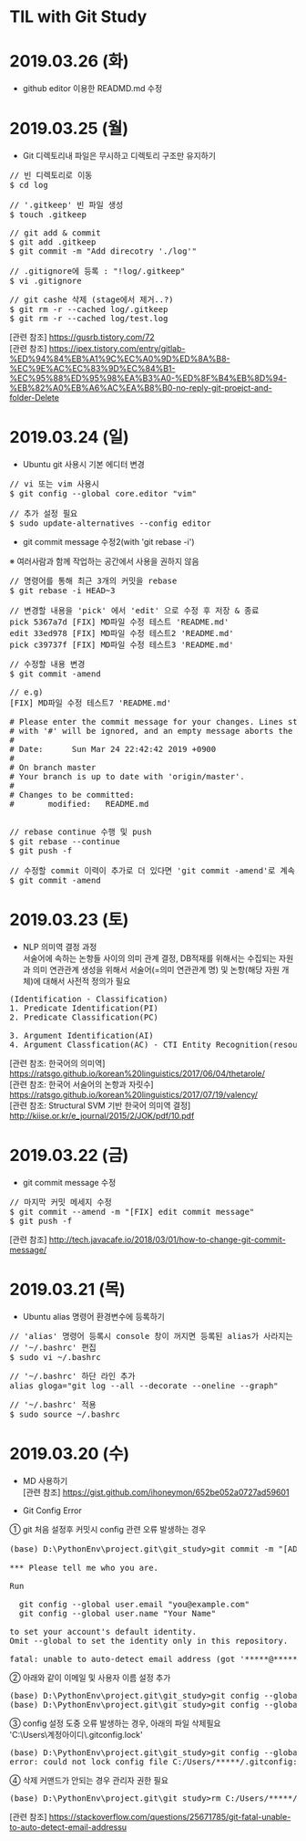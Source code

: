 TIL with Git Study
=========
# 2019.03.26 (화)
- github editor 이용한 READMD.md 수정

# 2019.03.25 (월)
- Git 디렉토리내 파일은 무시하고 디렉토리 구조만 유지하기
<pre>
// 빈 디렉토리로 이동
$ cd log

// '.gitkeep' 빈 파일 생성
$ touch .gitkeep

// git add & commit
$ git add .gitkeep
$ git commit -m "Add direcotry './log'"

// .gitignore에 등록 : "!log/.gitkeep"
$ vi .gitignore
</pre>

<pre>
// git cashe 삭제 (stage에서 제거..?)
$ git rm -r --cached log/.gitkeep
$ git rm -r --cached log/test.log
</pre>

[관련 참조] <https://gusrb.tistory.com/72>  
[관련 참조] <https://ipex.tistory.com/entry/gitlab-%ED%94%84%EB%A1%9C%EC%A0%9D%ED%8A%B8-%EC%9E%AC%EC%83%9D%EC%84%B1-%EC%95%88%ED%95%98%EA%B3%A0-%ED%8F%B4%EB%8D%94-%EB%82%A0%EB%A6%AC%EA%B8%B0-no-reply-git-proejct-and-folder-Delete>

# 2019.03.24 (일)
- Ubuntu git 사용시 기본 에디터 변경
<pre>
// vi 또는 vim 사용시
$ git config --global core.editor "vim"

// 추가 설정 필요
$ sudo update-alternatives --config editor
</pre>

- git commit message 수정2(with 'git rebase -i')  

※ 여러사람과 함께 작업하는 공간에서 사용을 권하지 않음
<pre>
// 명령어를 통해 최근 3개의 커밋을 rebase
$ git rebase -i HEAD~3  
  
// 변경할 내용을 'pick' 에서 'edit' 으로 수정 후 저장 & 종료
pick 5367a7d [FIX] MD파일 수정 테스트 'README.md'
edit 33ed978 [FIX] MD파일 수정 테스트2 'README.md'
pick c39737f [FIX] MD파일 수정 테스트3 'README.md'
</pre>

<pre>
// 수정할 내용 변경
$ git commit -amend

// e.g)
[FIX] MD파일 수정 테스트7 'README.md'

# Please enter the commit message for your changes. Lines starting
# with '#' will be ignored, and an empty message aborts the commit.
#
# Date:      Sun Mar 24 22:42:42 2019 +0900
#
# On branch master
# Your branch is up to date with 'origin/master'.
#
# Changes to be committed:
#       modified:   README.md

</pre>

<pre>
// rebase continue 수행 및 push
$ git rebase --continue
$ git push -f

// 수정할 commit 이력이 추가로 더 있다면 'git commit -amend'로 계속 수정(반복)
$ git commit -amend
</pre>

# 2019.03.23 (토)

- NLP 의미역 결정 과정   
서술어에 속하는 논항들 사이의 의미 관계 결정, DB적재를 위해서는 수집되는 자원과 의미 연관관계 생성을 위해서 서술어(=의미 연관관계 명) 및 논항(해당 자원 개체)에 대해서 사전적 정의가 필요  
<pre>
(Identification - Classification)
1. Predicate Identification(PI)
2. Predicate Classification(PC)

3. Argument Identification(AI)
4. Argument Classfication(AC) - CTI Entity Recognition(resource)
</pre>

[관련 참조: 한국어의 의미역] <https://ratsgo.github.io/korean%20linguistics/2017/06/04/thetarole/>  
[관련 참조: 한국어 서술어의 논항과 자릿수] <https://ratsgo.github.io/korean%20linguistics/2017/07/19/valency/>  
[관련 참조: Structural SVM 기반 한국어 의미역 결정] <http://kiise.or.kr/e_journal/2015/2/JOK/pdf/10.pdf>  


# 2019.03.22 (금)

- git commit message 수정  
<pre>
// 마지막 커밋 메세지 수정
$ git commit --amend -m "[FIX] edit commit message"  
$ git push -f
</pre>

[관련 참조] <http://tech.javacafe.io/2018/03/01/how-to-change-git-commit-message/>

# 2019.03.21 (목)

- Ubuntu alias 명령어 환경변수에 등록하기  
<pre>
// 'alias' 명령어 등록시 console 창이 꺼지면 등록된 alias가 사라지는 것을 위해 bash 환경변수로 등록
// '~/.bashrc' 편집
$ sudo vi ~/.bashrc
</pre>   
  
<pre>
// '~/.bashrc' 하단 라인 추가  
alias gloga="git log --all --decorate --oneline --graph"
</pre>  
  
<pre>
// '~/.bashrc' 적용
$ sudo source ~/.bashrc
</pre>

# 2019.03.20 (수)

- MD 사용하기  
[관련 참조]  <https://gist.github.com/ihoneymon/652be052a0727ad59601>  

- Git Config Error  

① git 처음 설정후 커밋시 config 관련 오류 발생하는 경우  

<pre>
(base) D:\PythonEnv\project.git\git_study>git commit -m "[ADD] 첫번째 파일 추가 'README.md'"

*** Please tell me who you are.

Run

  git config --global user.email "you@example.com"
  git config --global user.name "Your Name"

to set your account's default identity.
Omit --global to set the identity only in this repository.

fatal: unable to auto-detect email address (got '*****@*****-HP.(none)')
</pre>  

② 아래와 같이 이메일 및 사용자 이름 설정 추가  

<pre>
(base) D:\PythonEnv\project.git\git_study>git config --global user.email "******@gmail.com"
(base) D:\PythonEnv\project.git\git_study>git config --global user.name "****"
</pre>  

③ config 설정 도중 오류 발생하는 경우, 아래의 파일 삭제필요  
'C:\\Users\\계정아이디\\.gitconfig.lock'  
<pre>
(base) D:\PythonEnv\project.git\git_study>git config --global user.email "*******@gmail.com"
error: could not lock config file C:/Users/*****/.gitconfig: File exists	
</pre>

④ 삭제 커맨드가 안되는 경우 관리자 권한 필요  
<pre>
(base) D:\PythonEnv\project.git\git_study>rm C:/Users/*****/.gitconfig.lock
</pre>  

[관련 참조] <https://stackoverflow.com/questions/25671785/git-fatal-unable-to-auto-detect-email-addressu>
